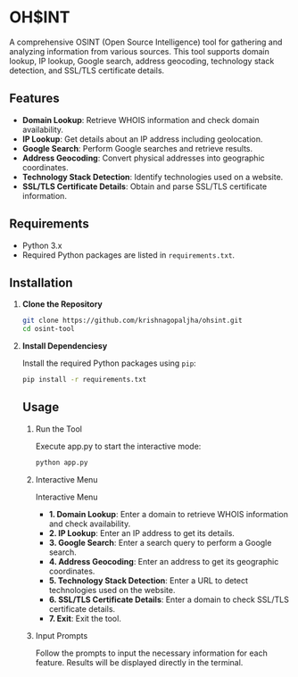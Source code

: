 # OH$INT

A comprehensive OSINT (Open Source Intelligence) tool for gathering and analyzing information from various sources. This tool supports domain lookup, IP lookup, Google search, address geocoding, technology stack detection, and SSL/TLS certificate details.

## Features

- **Domain Lookup**: Retrieve WHOIS information and check domain availability.
- **IP Lookup**: Get details about an IP address including geolocation.
- **Google Search**: Perform Google searches and retrieve results.
- **Address Geocoding**: Convert physical addresses into geographic coordinates.
- **Technology Stack Detection**: Identify technologies used on a website.
- **SSL/TLS Certificate Details**: Obtain and parse SSL/TLS certificate information.

## Requirements

- Python 3.x
- Required Python packages are listed in `requirements.txt`.

## Installation

1. **Clone the Repository**

   ```bash
   git clone https://github.com/krishnagopaljha/ohsint.git
   cd osint-tool
   ```
2. **Install Dependenciesy**

   Install the required Python packages using `pip`:

   ```bash
   pip install -r requirements.txt
   ```

   ## Usage

   1. Run the Tool

      Execute app.py to start the interactive mode:

      ```bash
      python app.py
      ```

   2. Interactive Menu

      Interactive Menu
      - **1. Domain Lookup**: Enter a domain to retrieve WHOIS information and check availability.
      - **2. IP Lookup**: Enter an IP address to get its details.
      - **3. Google Search**: Enter a search query to perform a Google search.
      - **4. Address Geocoding**: Enter an address to get its geographic coordinates.
      - **5. Technology Stack Detection**: Enter a URL to detect technologies used on the website.
      - **6. SSL/TLS Certificate Details**: Enter a domain to check SSL/TLS certificate details.
      - **7. Exit**: Exit the tool.

     3. Input Prompts

        Follow the prompts to input the necessary information for each feature. Results will be displayed directly in the            terminal.
